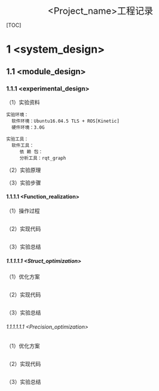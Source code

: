 <font size = 5><center><Project_name>工程记录</center></font>

[TOC]

# 1 <system_design>
## 1.1 <module_design>
### 1.1.1 <experimental_design>
（1）实验资料
```
实验环境：
  软件环境：Ubuntu16.04.5 TLS + ROS[Kinetic]
  硬件环境：3.0G

实验工具：
  软件工具：
     依 赖 包：
     分析工具：rqt_graph
```
（2）实验原理

（3）实验步骤

#### 1.1.1.1 <Function_realization>
（1）操作过程
```
```
（2）实现代码
```ruby{.line-numbers}
```
（3）实验总结


##### 1.1.1.1.1 <Struct_optimization>
（1）优化方案
```
```
（2）实现代码
```ruby{.line-numbers}
```
（3）实验总结

###### 1.1.1.1.1.1 <Precision_optimization>
（1）优化方案
```
```
（2）实现代码
```ruby{.line-numbers}
```
（3）实验总结
